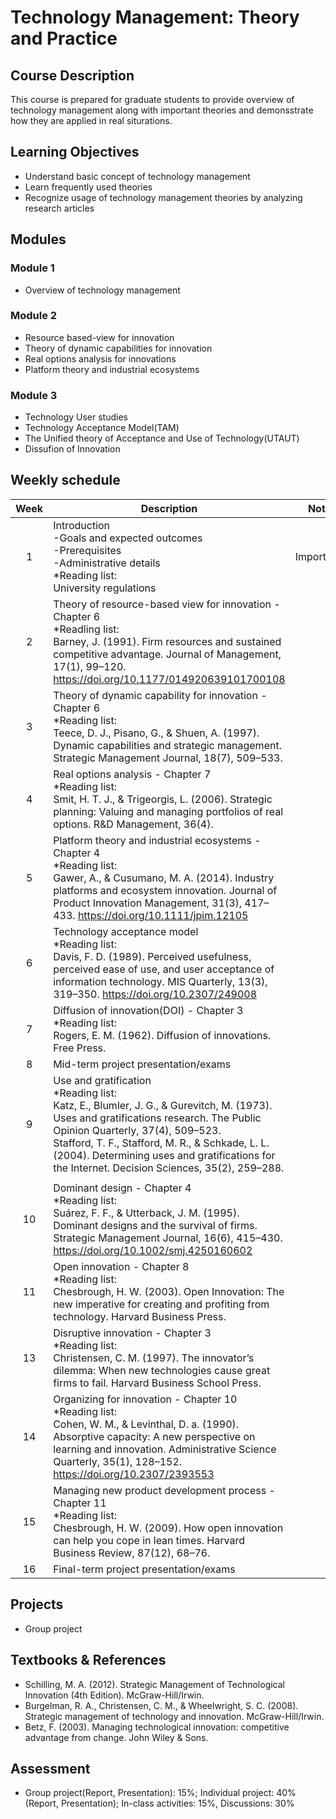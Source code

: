 # Technology Management: Theory and Practice

## Course Description

This course is prepared for graduate students to provide overview of technology management along with important theories and demonsstrate how they are applied in real siturations.

## Learning Objectives

- Understand basic concept of technology management
- Learn frequently used theories
- Recognize usage of technology management theories by analyzing research articles

## Modules

### Module 1

- Overview of technology management

### Module 2

- Resource based-view for innovation
- Theory of dynamic capabilities for innovation
- Real options analysis for innovations
- Platform theory and industrial ecosystems

### Module 3

- Technology User studies
- Technology Acceptance Model(TAM)
- The Unified theory of Acceptance and Use of Technology(UTAUT)
- Dissufion of Innovation

## Weekly schedule

| Week | Description | Note |
|:---:| ---| --- |
|1 | Introduction<br>-Goals and expected outcomes<br>-Prerequisites<br>-Administrative details<br>*Reading list:<br>University regulations| Important! |
|2| Theory of resource-based view for innovation - Chapter 6<br>*Readling list:<br>Barney, J. (1991). Firm resources and sustained competitive advantage. Journal of Management, 17(1), 99–120. https://doi.org/10.1177/014920639101700108 | |
|3| Theory of dynamic capability for innovation - Chapter 6<br>*Reading list:<br>Teece, D. J., Pisano, G., & Shuen, A. (1997). Dynamic capabilities and strategic management. Strategic Management Journal, 18(7), 509–533. | |
|4 | Real options analysis - Chapter 7<br>*Reading list:<br>Smit, H. T. J., & Trigeorgis, L. (2006). Strategic planning: Valuing and managing portfolios of real options. R&D Management, 36(4). | |
|5| Platform theory and industrial ecosystems - Chapter 4<br>*Reading list:<br>Gawer, A., & Cusumano, M. A. (2014). Industry platforms and ecosystem innovation. Journal of Product Innovation Management, 31(3), 417–433. https://doi.org/10.1111/jpim.12105| |
|6| Technology acceptance model<br>*Reading list:<br>Davis, F. D. (1989). Perceived usefulness, perceived ease of use, and user acceptance of information technology. MIS Quarterly, 13(3), 319–350. https://doi.org/10.2307/249008| |
|7| Diffusion of innovation(DOI) - Chapter 3<br>*Reading list:<br>Rogers, E. M. (1962). Diffusion of innovations. Free Press.| |
|8| Mid-term project presentation/exams| |
|9| Use and gratification<br>*Reading list:<br>Katz, E., Blumler, J. G., & Gurevitch, M. (1973). Uses and gratifications research. The Public Opinion Quarterly, 37(4), 509–523.<br>Stafford, T. F., Stafford, M. R., & Schkade, L. L. (2004). Determining uses and gratifications for the Internet. Decision Sciences, 35(2), 259–288.
| |
|10| Dominant design - Chapter 4<br>*Reading list:<br>Suárez, F. F., & Utterback, J. M. (1995). Dominant designs and the survival of firms. Strategic Management Journal, 16(6), 415–430. https://doi.org/10.1002/smj.4250160602| |
|11| Open innovation - Chapter 8<br>*Reading list:<br>Chesbrough, H. W. (2003). Open Innovation: The new imperative for creating and profiting from technology. Harvard Business Press.| |
|13| Disruptive innovation - Chapter 3<br>*Reading list:<br>Christensen, C. M. (1997). The innovator’s dilemma: When new technologies cause great firms to fail. Harvard Business School Press.| |
|14| Organizing for innovation - Chapter 10<br>*Reading list:<br>Cohen, W. M., & Levinthal, D. a. (1990). Absorptive capacity: A new perspective on learning and innovation. Administrative Science Quarterly, 35(1), 128–152. https://doi.org/10.2307/2393553 | |
|15| Managing new product development process - Chapter 11<br>*Reading list:<br>Chesbrough, H. W. (2009). How open innovation can help you cope in lean times. Harvard Business Review, 87(12), 68–76.| |
|16| Final-term project presentation/exams| |

## Projects

- Group project

## Textbooks & References

- Schilling, M. A. (2012). Strategic Management of Technological Innovation (4th Edition). McGraw-Hill/Irwin.
- Burgelman, R. A., Christensen, C. M., & Wheelwright, S. C. (2008). Strategic management of technology and innovation. McGraw-Hill/Irwin.
- Betz, F. (2003). Managing technological innovation: competitive advantage from change. John Wiley & Sons.

## Assessment

- Group project(Report, Presentation): 15%; Individual project: 40% (Report, Presentation); In-class activities: 15%, Discussions: 30%

